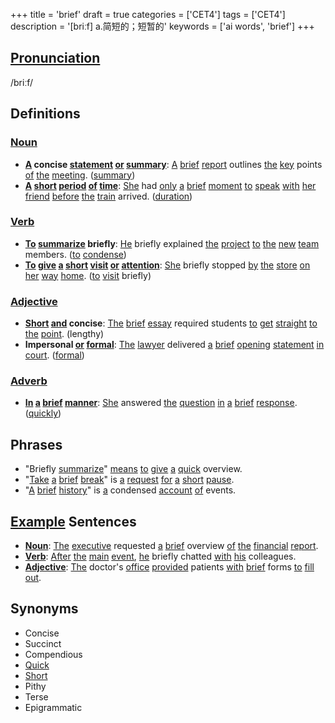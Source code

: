 +++
title = 'brief'
draft = true
categories = ['CET4']
tags = ['CET4']
description = '[briːf] a.简短的；短暂的'
keywords = ['ai words', 'brief']
+++

## [Pronunciation](/en/post/pronunciation/)
/briːf/

## Definitions
### [Noun](/en/post/noun/)
- **[A](/en/post/a/) concise [statement](/en/post/statement/) [or](/en/post/or/) [summary](/en/post/summary/)**: [A](/en/post/a/) [brief](/en/post/brief/) [report](/en/post/report/) outlines [the](/en/post/the/) [key](/en/post/key/) points [of](/en/post/of/) [the](/en/post/the/) [meeting](/en/post/meeting/). ([summary](/en/post/summary/))
- **[A](/en/post/a/) [short](/en/post/short/) [period](/en/post/period/) [of](/en/post/of/) [time](/en/post/time/)**: [She](/en/post/she/) had [only](/en/post/only/) [a](/en/post/a/) [brief](/en/post/brief/) [moment](/en/post/moment/) [to](/en/post/to/) [speak](/en/post/speak/) [with](/en/post/with/) [her](/en/post/her/) [friend](/en/post/friend/) [before](/en/post/before/) [the](/en/post/the/) [train](/en/post/train/) arrived. ([duration](/en/post/duration/))

### [Verb](/en/post/verb/)
- **[To](/en/post/to/) [summarize](/en/post/summarize/) briefly**: [He](/en/post/he/) briefly explained [the](/en/post/the/) [project](/en/post/project/) [to](/en/post/to/) [the](/en/post/the/) [new](/en/post/new/) [team](/en/post/team/) members. ([to](/en/post/to/) [condense](/en/post/condense/))
- **[To](/en/post/to/) [give](/en/post/give/) [a](/en/post/a/) [short](/en/post/short/) [visit](/en/post/visit/) [or](/en/post/or/) [attention](/en/post/attention/)**: [She](/en/post/she/) briefly stopped [by](/en/post/by/) [the](/en/post/the/) [store](/en/post/store/) [on](/en/post/on/) [her](/en/post/her/) [way](/en/post/way/) [home](/en/post/home/). ([to](/en/post/to/) [visit](/en/post/visit/) briefly)

### [Adjective](/en/post/adjective/)
- **[Short](/en/post/short/) [and](/en/post/and/) concise**: [The](/en/post/the/) [brief](/en/post/brief/) [essay](/en/post/essay/) required students [to](/en/post/to/) [get](/en/post/get/) [straight](/en/post/straight/) [to](/en/post/to/) [the](/en/post/the/) [point](/en/post/point/). (lengthy)
- **Impersonal [or](/en/post/or/) [formal](/en/post/formal/)**: [The](/en/post/the/) [lawyer](/en/post/lawyer/) delivered [a](/en/post/a/) [brief](/en/post/brief/) [opening](/en/post/opening/) [statement](/en/post/statement/) [in](/en/post/in/) [court](/en/post/court/). ([formal](/en/post/formal/))

### [Adverb](/en/post/adverb/)
- **[In](/en/post/in/) [a](/en/post/a/) [brief](/en/post/brief/) [manner](/en/post/manner/)**: [She](/en/post/she/) answered [the](/en/post/the/) [question](/en/post/question/) [in](/en/post/in/) [a](/en/post/a/) [brief](/en/post/brief/) [response](/en/post/response/). ([quickly](/en/post/quickly/))

## Phrases
- "Briefly [summarize](/en/post/summarize/)" [means](/en/post/means/) [to](/en/post/to/) [give](/en/post/give/) [a](/en/post/a/) [quick](/en/post/quick/) overview.
- "[Take](/en/post/take/) [a](/en/post/a/) [brief](/en/post/brief/) [break](/en/post/break/)" is [a](/en/post/a/) [request](/en/post/request/) [for](/en/post/for/) [a](/en/post/a/) [short](/en/post/short/) [pause](/en/post/pause/).
- "[A](/en/post/a/) [brief](/en/post/brief/) [history](/en/post/history/)" is [a](/en/post/a/) condensed [account](/en/post/account/) [of](/en/post/of/) events.

## [Example](/en/post/example/) Sentences
- **[Noun](/en/post/noun/)**: [The](/en/post/the/) [executive](/en/post/executive/) requested [a](/en/post/a/) [brief](/en/post/brief/) overview [of](/en/post/of/) [the](/en/post/the/) [financial](/en/post/financial/) [report](/en/post/report/).
- **[Verb](/en/post/verb/)**: [After](/en/post/after/) [the](/en/post/the/) [main](/en/post/main/) [event](/en/post/event/), [he](/en/post/he/) briefly chatted [with](/en/post/with/) [his](/en/post/his/) colleagues.
- **[Adjective](/en/post/adjective/)**: [The](/en/post/the/) doctor's [office](/en/post/office/) [provided](/en/post/provided/) patients [with](/en/post/with/) [brief](/en/post/brief/) forms [to](/en/post/to/) [fill](/en/post/fill/) [out](/en/post/out/).

## Synonyms
- Concise
- Succinct
- Compendious
- [Quick](/en/post/quick/)
- [Short](/en/post/short/)
- Pithy
- Terse
- Epigrammatic
